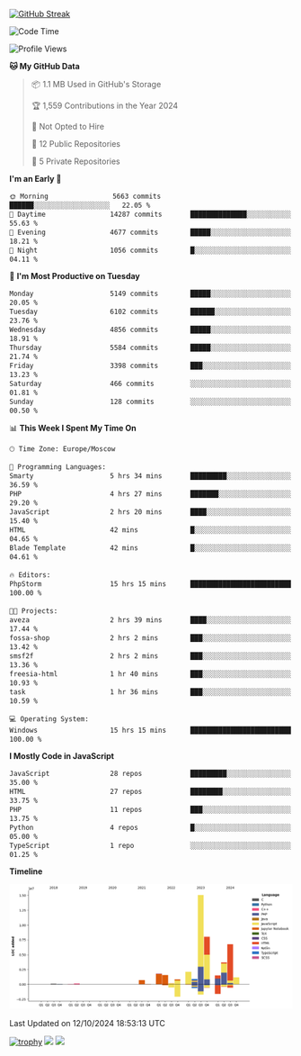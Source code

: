 [![GitHub Streak](https://github-readme-streak-stats.herokuapp.com/?user=yogik10)](https://git.io/streak-stats)
<!--START_SECTION:waka-->
![Code Time](http://img.shields.io/badge/Code%20Time-911%20hrs%2036%20mins-blue)

![Profile Views](http://img.shields.io/badge/Profile%20Views-0-blue)

**🐱 My GitHub Data** 

> 📦 1.1 MB Used in GitHub's Storage 
 > 
> 🏆 1,559 Contributions in the Year 2024
 > 
> 🚫 Not Opted to Hire
 > 
> 📜 12 Public Repositories 
 > 
> 🔑 5 Private Repositories 
 > 
**I'm an Early 🐤** 

```text
🌞 Morning                5663 commits        ██████░░░░░░░░░░░░░░░░░░░   22.05 % 
🌆 Daytime                14287 commits       ██████████████░░░░░░░░░░░   55.63 % 
🌃 Evening                4677 commits        █████░░░░░░░░░░░░░░░░░░░░   18.21 % 
🌙 Night                  1056 commits        █░░░░░░░░░░░░░░░░░░░░░░░░   04.11 % 
```
📅 **I'm Most Productive on Tuesday** 

```text
Monday                   5149 commits        █████░░░░░░░░░░░░░░░░░░░░   20.05 % 
Tuesday                  6102 commits        ██████░░░░░░░░░░░░░░░░░░░   23.76 % 
Wednesday                4856 commits        █████░░░░░░░░░░░░░░░░░░░░   18.91 % 
Thursday                 5584 commits        █████░░░░░░░░░░░░░░░░░░░░   21.74 % 
Friday                   3398 commits        ███░░░░░░░░░░░░░░░░░░░░░░   13.23 % 
Saturday                 466 commits         ░░░░░░░░░░░░░░░░░░░░░░░░░   01.81 % 
Sunday                   128 commits         ░░░░░░░░░░░░░░░░░░░░░░░░░   00.50 % 
```


📊 **This Week I Spent My Time On** 

```text
🕑︎ Time Zone: Europe/Moscow

💬 Programming Languages: 
Smarty                   5 hrs 34 mins       █████████░░░░░░░░░░░░░░░░   36.59 % 
PHP                      4 hrs 27 mins       ███████░░░░░░░░░░░░░░░░░░   29.20 % 
JavaScript               2 hrs 20 mins       ████░░░░░░░░░░░░░░░░░░░░░   15.40 % 
HTML                     42 mins             █░░░░░░░░░░░░░░░░░░░░░░░░   04.65 % 
Blade Template           42 mins             █░░░░░░░░░░░░░░░░░░░░░░░░   04.61 % 

🔥 Editors: 
PhpStorm                 15 hrs 15 mins      █████████████████████████   100.00 % 

🐱‍💻 Projects: 
aveza                    2 hrs 39 mins       ████░░░░░░░░░░░░░░░░░░░░░   17.44 % 
fossa-shop               2 hrs 2 mins        ███░░░░░░░░░░░░░░░░░░░░░░   13.42 % 
smsf2f                   2 hrs 2 mins        ███░░░░░░░░░░░░░░░░░░░░░░   13.36 % 
freesia-html             1 hr 40 mins        ███░░░░░░░░░░░░░░░░░░░░░░   10.93 % 
task                     1 hr 36 mins        ███░░░░░░░░░░░░░░░░░░░░░░   10.59 % 

💻 Operating System: 
Windows                  15 hrs 15 mins      █████████████████████████   100.00 % 
```

**I Mostly Code in JavaScript** 

```text
JavaScript               28 repos            █████████░░░░░░░░░░░░░░░░   35.00 % 
HTML                     27 repos            ████████░░░░░░░░░░░░░░░░░   33.75 % 
PHP                      11 repos            ███░░░░░░░░░░░░░░░░░░░░░░   13.75 % 
Python                   4 repos             █░░░░░░░░░░░░░░░░░░░░░░░░   05.00 % 
TypeScript               1 repo              ░░░░░░░░░░░░░░░░░░░░░░░░░   01.25 % 
```



**Timeline**

![Lines of Code chart](https://raw.githubusercontent.com/Yogik10/Yogik10/main/assets/bar_graph.png)


 Last Updated on 12/10/2024 18:53:13 UTC
<!--END_SECTION:waka-->
[![trophy](https://github-profile-trophy.vercel.app/?username=yogik10)](https://github.com/ryo-ma/github-profile-trophy)
![](https://github-profile-summary-cards.vercel.app/api/cards/profile-details?username=yogik10&theme=solarized_dark)
![](https://github-profile-summary-cards.vercel.app/api/cards/most-commit-language?username=yogik10&theme=solarized_dark)



